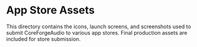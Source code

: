 # App Store Assets

This directory contains the icons, launch screens, and screenshots used to submit CoreForgeAudio to various app stores. Final production assets are included for store submission.
